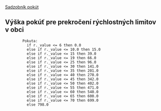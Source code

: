 

[Sadzobník pokút](https://www.slov-lex.sk/ezbierky-fe/pravne-predpisy/SK/ZZ/2009/8/20250701#paragraf-139a.odsek-3)



## Výška pokúť  pre prekročení rýchlostných limitov v obci

```
        Pokuta:
          if r._value <= 6 then 0.0
          else if r._value <= 10.0 then 15.0
          else if r._value <= 15 then 39.0
          else if r._value <= 19 then 66.0
          else if r._value <= 25 then 96.0
          else if r._value <= 30 then 141.0
          else if r._value <= 35 then 201.0
          else if r._value <= 40 then 270.0
          else if r._value <= 45 then 342.0
          else if r._value <= 50 then 402.0
          else if r._value <= 55 then 471.0
          else if r._value <= 60 then 540.0
          else if r._value <= 65 then 600.0
          else if r._value <= 70 then 699.0
          else 798.0
```
